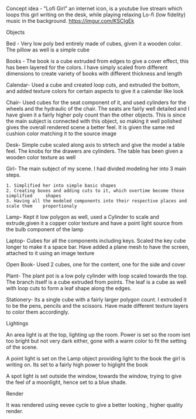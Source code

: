 
Concept idea - "Lofi Girl" an internet icon, is a youtube live stream which loops this 		girl writing on the desk, while playing relaxing Lo-fi (low fidelity) 		music in the background.
		https://imgur.com/KSCIgEk

Objects

Bed - Very low poly bed entirely made of cubes, given it a wooden color. The pillow as        well is a simple cube

Books - The book is a cube extruded from edges to give a cover effect, this has been 	layered for the colors. I have simply scaled from different dimensions to create 	variety of books with different thickness and length

Calendar- Used a cube and created loop cuts, and extruded the bottom, and added texture 	colors for certain aspects to give it a calendar like look

Chair- Used cubes for the seat component of it, and used cylinders for the wheels and the 	hydraulic of the chair. The seats are fairly well detailed and I have given it a fairly higher poly count than the other objects. This is since the main subject is connected with this object, so making it well polished gives the overall rendered scene a better feel. It is given the same red cushion color matching it to the source image

Desk- Simple cube scaled along axis to strtech and give the model a table feel. The knobs       for the drawers are cylinders. The table has been given a wooden color texture as 	well

Girl- The main subject of my scene. I had divided modeling her into 3 main steps.
	
	1. Simplified her into simple basic shapes
	2. Creating boxes and adding cuts to it, which overtime become those simplified 	shapes
	3. Having all the modeled components into their respective places and scale them 	proportionaly 


Lamp- Kept it low polygon as well, used a Cylinder to scale and extrude,given it a copper 	color texture and have a point light source from the bulb component of the lamp

Laptop- Cubes for all the components including keys. Scaled the key cube longer to make it 	a space bar. Have added a plane mesh to have the screen, attached to it using an 	image texture

Open Book- Used 2 cubes, one for the content, one for the side and cover

Plant- The plant pot is a low poly cylinder with loop scaled towards the top.
	The branch itself is a cube extruded from points.
	The leaf is a cube as well with loop cuts to form a leaf shape along the edges.

Stationery- Its a single cube with a fairly larger polygon count. I extruded it to be the 	pens, pencils and the scissors. Have made different texture layers to color them 	accordingly.

Lightings

An area light is at the top, lighting up the room. Power is set so the room isnt too bright but not very dark either, gone with a warm color to fit the setting of the scene.

A point light is set on the Lamp object providing light to the book the girl is writing on. Its set to a fairly high power to higlight the book

A spot light is set outside the window, towards the window, trying to give the feel of a moonlight, hence set to a blue shade.

Render

It was rendered using eevee cycle to give a better looking , higher quality render. 

	




